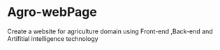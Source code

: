 # Agro-webPage
Create a website for agriculture domain using Front-end ,Back-end and Artifitial intelligence technology
